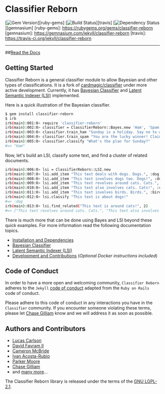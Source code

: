 # Classifier Reborn

[![Gem Version](https://img.shields.io/gem/v/classifier-reborn.svg)][ruby-gems]
[![Build Status](https://img.shields.io/travis/jekyll/classifier-reborn/master.svg)][travis]
[![Dependency Status](https://img.shields.io/gemnasium/jekyll/classifier-reborn.svg)][gemnasium]
[ruby-gems]: https://rubygems.org/gems/classifier-reborn
[gemnasium]: https://gemnasium.com/jekyll/classifier-reborn
[travis]: https://travis-ci.org/jekyll/classifier-reborn

---

##[Read the Docs](http://www.classifier-reborn.com)

## Getting Started

Classifier Reborn is a general classifier module to allow Bayesian and other types of classifications.
It is a fork of [cardmagic/classifier](https://github.com/cardmagic/classifier) under more active development.
Currently, it has [Bayesian Classifier](https://en.wikipedia.org/wiki/Naive_Bayes_classifier) and [Latent Semantic Indexer (LSI)](https://en.wikipedia.org/wiki/Latent_semantic_analysis) implemented.

Here is a quick illustration of the Bayesian classifier.

```bash
$ gem install classifier-reborn
$ irb
irb(main):001:0> require 'classifier-reborn'
irb(main):002:0> classifier = ClassifierReborn::Bayes.new 'Ham', 'Spam'
irb(main):003:0> classifier.train_ham "Sunday is a holiday. Say no to work on Sunday!"
irb(main):004:0> classifier.train_spam "You are the lucky winner! Claim your holiday prize."
irb(main):005:0> classifier.classify "What's the plan for Sunday?"
#=> "Ham"
```

Now, let's build an LSI, classify some text, and find a cluster of related documents.

```bash
irb(main):006:0> lsi = ClassifierReborn::LSI.new
irb(main):007:0> lsi.add_item "This text deals with dogs. Dogs.", :dog
irb(main):008:0> lsi.add_item "This text involves dogs too. Dogs!", :dog
irb(main):009:0> lsi.add_item "This text revolves around cats. Cats.", :cat
irb(main):010:0> lsi.add_item "This text also involves cats. Cats!", :cat
irb(main):011:0> lsi.add_item "This text involves birds. Birds.", :bird
irb(main):012:0> lsi.classify "This text is about dogs!"
#=> :dog
irb(main):013:0> lsi.find_related("This text is around cats!", 2)
#=> ["This text revolves around cats. Cats.", "This text also involves cats. Cats!"]
```

There is much more that can be done using Bayes and LSI beyond these quick examples.
For more information read the following documentation topics.

* [Installation and Dependencies](http://jekyll.github.io/classifier-reborn/)
* [Bayesian Classifier](http://jekyll.github.io/classifier-reborn/bayes)
* [Latent Semantic Indexer (LSI)](http://jekyll.github.io/classifier-reborn/lsi)
* [Development and Contributions](http://jekyll.github.io/classifier-reborn/development) (*Optional Docker instructions included*)

## Code of Conduct

In order to have a more open and welcoming community, `Classifier Reborn` adheres to the `Jekyll`
[code of conduct](https://github.com/jekyll/jekyll/blob/master/CONDUCT.markdown) adapted from the `Ruby on Rails` code of conduct.

Please adhere to this code of conduct in any interactions you have in the `Classifier` community.
If you encounter someone violating these terms, please let [Chase Gilliam](https://github.com/Ch4s3) know and we will address it as soon as possible.

## Authors and Contributors

* [Lucas Carlson](mailto:lucas@rufy.com)
* [David Fayram II](mailto:dfayram@gmail.com)
* [Cameron McBride](mailto:cameron.mcbride@gmail.com)
* [Ivan Acosta-Rubio](mailto:ivan@softwarecriollo.com)
* [Parker Moore](mailto:email@byparker.com)
* [Chase Gilliam](mailto:chase.gilliam@gmail.com)
* and [many more](https://github.com/jekyll/classifier-reborn/graphs/contributors)...

The Classifier Reborn library is released under the terms of the [GNU LGPL-2.1](https://github.com/jekyll/classifier-reborn/blob/master/LICENSE).

